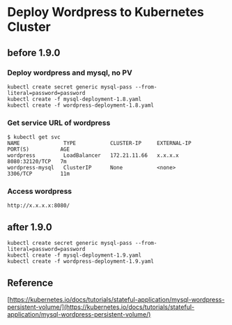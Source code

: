 # Deploy Wordpress to Kubernetes Cluster

## before 1.9.0

### Deploy wordpress and mysql, no PV
```
kubectl create secret generic mysql-pass --from-literal=password=password
kubectl create -f mysql-deployment-1.8.yaml
kubectl create -f wordpress-deployment-1.8.yaml
```

### Get service URL of wordpress

```
$ kubectl get svc
NAME              TYPE           CLUSTER-IP     EXTERNAL-IP     PORT(S)          AGE
wordpress         LoadBalancer   172.21.11.66   x.x.x.x         8080:32120/TCP   7m
wordpress-mysql   ClusterIP      None           <none>          3306/TCP         11m
```



### Access wordpress

```
http://x.x.x.x:8080/
```
## after 1.9.0

```
kubectl create secret generic mysql-pass --from-literal=password=password
kubectl create -f mysql-deployment-1.9.yaml
kubectl create -f wordpress-deployment-1.9.yaml
```



## Reference

[https://kubernetes.io/docs/tutorials/stateful-application/mysql-wordpress-persistent-volume/](https://kubernetes.io/docs/tutorials/stateful-application/mysql-wordpress-persistent-volume/)